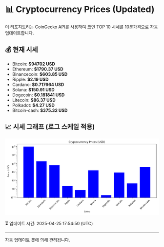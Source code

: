 
# 📊 Cryptocurrency Prices (Updated)

이 리포지토리는 CoinGecko API를 사용하여 코인 TOP 10 시세를 10분가격으로 자동 업데이트합니다.

## 💰 현재 시세
- Bitcoin: **$94702 USD**
- Ethereum: **$1790.37 USD**
- Binancecoin: **$603.85 USD**
- Ripple: **$2.19 USD**
- Cardano: **$0.717664 USD**
- Solana: **$150.91 USD**
- Dogecoin: **$0.181841 USD**
- Litecoin: **$86.37 USD**
- Polkadot: **$4.27 USD**
- Bitcoin-cash: **$375.32 USD**

## 📈 시세 그래프 (로그 스케일 적용)
![Crypto Prices](crypto_prices.png)

⏳ 업데이트 시간: 2025-04-25 17:54:50 (UTC)

---
자동 업데이트 봇에 의해 관리됩니다.
